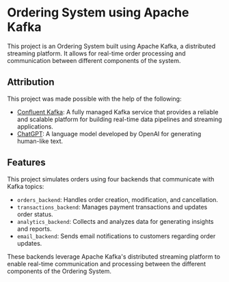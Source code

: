 # Ordering System using Apache Kafka

This project is an Ordering System built using Apache Kafka, a distributed streaming platform. It allows for real-time order processing and communication between different components of the system.

## Attribution

This project was made possible with the help of the following:

- [Confluent Kafka](https://www.confluent.io/): A fully managed Kafka service that provides a reliable and scalable platform for building real-time data pipelines and streaming applications.
- [ChatGPT](https://github.com/openai/chatgpt): A language model developed by OpenAI for generating human-like text.

## Features

This project simulates orders using four backends that communicate with Kafka topics:

- `orders_backend`: Handles order creation, modification, and cancellation.
- `transactions_backend`: Manages payment transactions and updates order status.
- `analytics_backend`: Collects and analyzes data for generating insights and reports.
- `email_backend`: Sends email notifications to customers regarding order updates.

These backends leverage Apache Kafka's distributed streaming platform to enable real-time communication and processing between the different components of the Ordering System.
